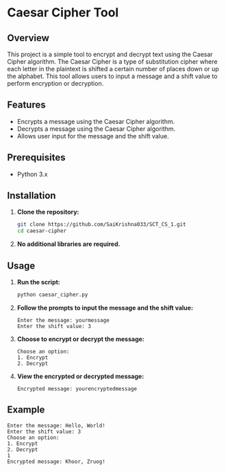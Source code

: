 # Caesar Cipher Tool

## Overview

This project is a simple tool to encrypt and decrypt text using the Caesar Cipher algorithm. The Caesar Cipher is a type of substitution cipher where each letter in the plaintext is shifted a certain number of places down or up the alphabet. This tool allows users to input a message and a shift value to perform encryption or decryption.

## Features

- Encrypts a message using the Caesar Cipher algorithm.
- Decrypts a message using the Caesar Cipher algorithm.
- Allows user input for the message and the shift value.

## Prerequisites

- Python 3.x

## Installation

1. **Clone the repository:**

    ```sh
    git clone https://github.com/SaiKrishna033/SCT_CS_1.git
    cd caesar-cipher
    ```

2. **No additional libraries are required.**

## Usage

1. **Run the script:**

    ```sh
    python caesar_cipher.py
    ```

2. **Follow the prompts to input the message and the shift value:**

    ```plaintext
    Enter the message: yourmessage
    Enter the shift value: 3
    ```

3. **Choose to encrypt or decrypt the message:**

    ```plaintext
    Choose an option:
    1. Encrypt
    2. Decrypt
    ```

4. **View the encrypted or decrypted message:**

    ```plaintext
    Encrypted message: yourencryptedmessage
    ```

## Example

```plaintext
Enter the message: Hello, World!
Enter the shift value: 3
Choose an option:
1. Encrypt
2. Decrypt
1
Encrypted message: Khoor, Zruog!
```
